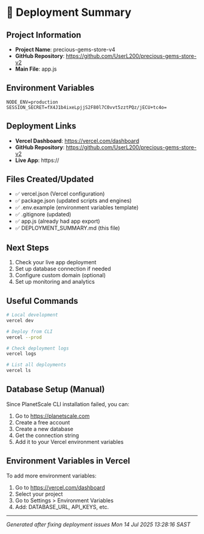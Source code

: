 # 🚀 Deployment Summary

## Project Information
- **Project Name**: precious-gems-store-v4
- **GitHub Repository**: https://github.com/UserL200/precious-gems-store-v2
- **Main File**: app.js

## Environment Variables
```
NODE_ENV=production
SESSION_SECRET=fX4J1b4ixeLpjjS2F80l7C0vvt5zztPQz/jECU+tc4o=
```

## Deployment Links
- **Vercel Dashboard**: https://vercel.com/dashboard
- **GitHub Repository**: https://github.com/UserL200/precious-gems-store-v2
- **Live App**: https://

## Files Created/Updated
- ✅ vercel.json (Vercel configuration)
- ✅ package.json (updated scripts and engines)
- ✅ .env.example (environment variables template)
- ✅ .gitignore (updated)
- ✅ app.js (already had app export)
- ✅ DEPLOYMENT_SUMMARY.md (this file)

## Next Steps
1. Check your live app deployment
2. Set up database connection if needed
3. Configure custom domain (optional)
4. Set up monitoring and analytics

## Useful Commands
```bash
# Local development
vercel dev

# Deploy from CLI
vercel --prod

# Check deployment logs
vercel logs

# List all deployments
vercel ls
```

## Database Setup (Manual)
Since PlanetScale CLI installation failed, you can:
1. Go to https://planetscale.com
2. Create a free account
3. Create a new database
4. Get the connection string
5. Add it to your Vercel environment variables

## Environment Variables in Vercel
To add more environment variables:
1. Go to https://vercel.com/dashboard
2. Select your project
3. Go to Settings > Environment Variables
4. Add: DATABASE_URL, API_KEYS, etc.

---
*Generated after fixing deployment issues*
*Mon 14 Jul 2025 13:28:16 SAST*
